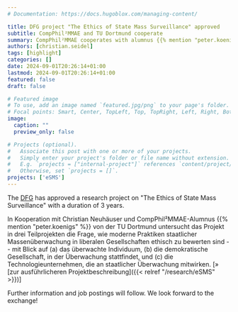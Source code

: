 ```yaml
---
# Documentation: https://docs.hugoblox.com/managing-content/

title: DFG project "The Ethics of State Mass Surveillance" approved
subtitle: CompPhil²MMAE and TU Dortmund cooperate
summary: CompPhil²MMAE cooperates with alumnus {{% mention "peter.koenigs" %}} and Christian Neuhäuser from TU Dortmund University in a research project funded by the [DFG](https://www.dfg.de). In three sub-projects, we are investigating the question of how modern practices of state mass surveillance in liberal societies are to be ethically evaluated -- with regard to (a) the monitored individual, (b) the democratic society in which surveillance takes place, and (c) the technology companies that participate in state surveillance.
authors: [christian.seidel]
tags: [highlight]
categories: []
date: 2024-09-01T20:26:14+01:00
lastmod: 2024-09-01T20:26:14+01:00
featured: false
draft: false

# Featured image
# To use, add an image named `featured.jpg/png` to your page's folder.
# Focal points: Smart, Center, TopLeft, Top, TopRight, Left, Right, BottomLeft, Bottom, BottomRight.
image:
  caption: ""
  preview_only: false

# Projects (optional).
#   Associate this post with one or more of your projects.
#   Simply enter your project's folder or file name without extension.
#   E.g. `projects = ["internal-project"]` references `content/project/deep-learning/index.md`.
#   Otherwise, set `projects = []`.
projects: ['eSMS']
---
```


The [DFG](https://www.dfg.de) has approved a research project on "The Ethics of State Mass Surveillance" with a duration of 3 years. 

<!--more-->

In Kooperation mit Christian Neuhäuser und CompPhil²MMAE-Alumnus {{% mention "peter.koenigs" %}} von der TU Dortmund untersucht das Projekt in drei Teilprojekten die Frage, wie moderne Praktiken staatlicher Massenüberwachung in liberalen Gesellschaften ethisch zu bewerten sind -- mit Blick auf (a) das überwachte Individuum, (b) die demokratische Gesellschaft, in der Überwachung stattfindet, und (c) die Technologieunternehmen, die an staatlicher Überwachung mitwirken. [» [zur ausführlicheren Projektbeschreibung]({{< relref "/research/eSMS" >}})]

Further information and job postings will follow. We look forward to the exchange!
